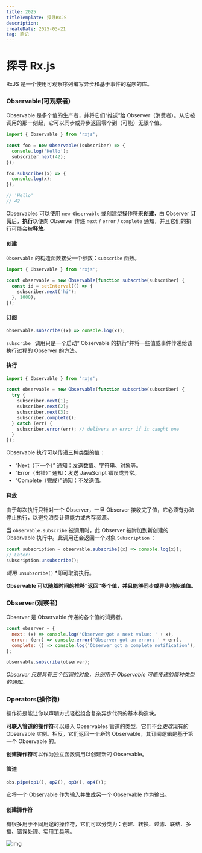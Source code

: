 ```yaml
---
title: 2025
titleTemplate: 探寻RxJS 
description: 
createDate: 2025-03-21
tag: 笔记 
---
```


# 探寻 Rx.js

RxJS 是一个使用可观察序列编写异步和基于事件的程序的库。

### **Observable(可观察者)**

Observable 是多个值的生产者，并将它们“推送”给 Observer（消费者）。从它被调用的那一刻起，它可以同步或异步返回零个到（可能）无限个值。

```js
import { Observable } from 'rxjs';
 
const foo = new Observable((subscriber) => {
  console.log('Hello');
  subscriber.next(42);
});

foo.subscribe((x) => {
  console.log(x);
});

// 'Hello'
// 42
```

Observables 可以使用 `new Observable` 或创建型操作符来**创建**，由 Observer **订阅**后，**执行**以便向 Observer 传递 `next` / `error` / `complete` 通知，并且它们的执行可能会被**释放**。

#### 创建

`Observable` 的构造函数接受一个参数：`subscribe` 函数。

```js
import { Observable } from 'rxjs';

const observable = new Observable(function subscribe(subscriber) {
  const id = setInterval(() => {
    subscriber.next('hi');
  }, 1000);
});
```



#### 订阅

```js
observable.subscribe((x) => console.log(x));
```

`subscribe ` 调用只是一个启动“ Observable 的执行”并将一些值或事件传递给该执行过程的 Observer 的方法。



#### 执行

```js
import { Observable } from 'rxjs';
 
const observable = new Observable(function subscribe(subscriber) {
  try {
    subscriber.next(1);
    subscriber.next(2);
    subscriber.next(3);
    subscriber.complete();
  } catch (err) {
    subscriber.error(err); // delivers an error if it caught one
  }
});
```

Observable 执行可以传递三种类型的值：

- “Next（下一个）” 通知：发送数值、字符串、对象等。
- “Error（出错）” 通知：发送 JavaScript 错误或异常。
- “Complete（完成）”通知：不发送值。



#### 释放

由于每次执行只针对一个 Observer，一旦 Observer 接收完了值，它必须有办法停止执行，以避免浪费计算能力或内存资源。

当 `observable.subscribe` 被调用时，此 Observer 被附加到新创建的 Observable 执行中。此调用还会返回一个对象 `Subscription` ：

```js
const subscription = observable.subscribe((x) => console.log(x));
// Later:
subscription.unsubscribe();
```

*调用* `unsubscribe()` *即可取消执行。



**Observable 可以随着时间的推移“返回”多个值，并且能够同步或异步地传递值。**



### **Observer(观察者)**

Observer 是 Observable 传递的各个值的消费者。 

```js
const observer = {
  next: (x) => console.log('Observer got a next value: ' + x),
  error: (err) => console.error('Observer got an error: ' + err),
  complete: () => console.log('Observer got a complete notification'),
};

observable.subscribe(observer);
```

*Observer 只是具有三个回调的对象，分别用于 Observable 可能传递的每种类型的通知。*



### Operators(操作符)

操作符是能让你以声明方式轻松组合复杂异步代码的基本构造块。

**可联入管道的操作符**可以联入 Observables 管道的类型，它们不会*更改*现有的 Observable 实例。相反，它们返回一个*新*的 Observable，其订阅逻辑是基于第一个 Observable 的。

**创建操作符**可以作为独立函数调用以创建新的 Observable。



#### 管道

```js
obs.pipe(op1(), op2(), op3(), op4());
```

它将一个 Observable 作为输入并生成另一个 Observable 作为输出。



#### 创建操作符

有很多用于不同用途的操作符，它们可以分类为：创建、转换、过滤、联结、多播、错误处理、实用工具等。

![img](https://img.alilis.space/marble-diagram-anatomy.svg?e=9000000000&token=Zpo8COBzrvi6RObKGvVkhteoeUbFeQBqObE8DUpF:XOlTYBOpOj8TbuNklRSC-XpB3hw=)